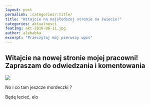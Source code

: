 ```yaml
---
layout: post
permalink: :categories/:title/
title: "Witajcie na najsłodszej stronie na świecie!"
categories: aktualnosci
featImg: akt-2019-06-11.jpg
author: alebabka
excerpt: "Przeczytaj mój pierwszy wpis"
---
```


<h2>Witajcie na nowej stronie mojej pracowni! Zapraszam do odwiedzania i komentowania</h2>

<img src="{{ site.baseurl }}/assets/img/blog/akt-2019-06-11-p1.jpg" />

<p>No i co tam jeszcze mordeczki ?</p>
<p>Będę lecieć, elo</p>
